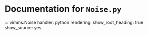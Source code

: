 # Documentation for `Noise.py`

::: vimms.Noise
    handler: python
    rendering:
      show_root_heading: true
      show_source: yes